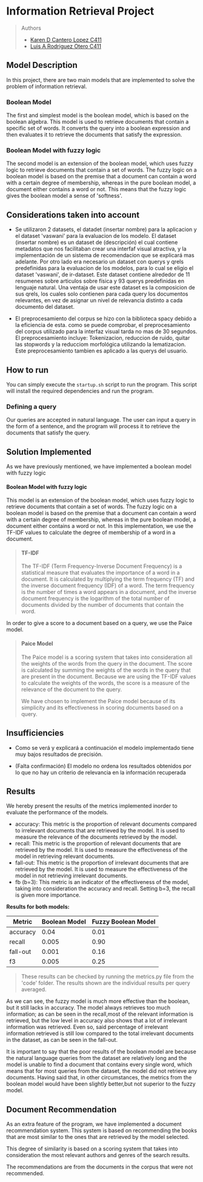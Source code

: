 # Information Retrieval Project

>Authors
> - [Karen D Cantero Lopez C411]()
> - [Luis A Rodriguez Otero C411]()

## Model Description

In this project, there are two main models that are implemented to solve the problem of information retrieval.

### Boolean Model
The first and simplest model is the boolean model, which is based on the boolean algebra. This model is used to retrieve
documents that contain a specific set of words. 
It converts the query into a boolean expression and then evaluates it to retrieve the documents that satisfy the expression.

### Boolean Model with fuzzy logic
The second model is an extension of the boolean model, which uses fuzzy logic to retrieve documents that contain a set of words.
The fuzzy logic on a boolean model is based on the premise that a document can contain a word with a certain degree of membership, whereas in the pure
boolean model, a document either contains a word or not.
This means that the fuzzy logic gives the boolean model a sense of 'softness'.

## Considerations taken into account
 - Se utilizaron 2 datasets, el datadet (insertar nombre) para la aplicacion y el dataset 'vaswani' para la evaluacion de los modelo. El dataset (insertar nombre) es un dataset de (descripción) el cual contiene metadatos que nos facilitaban crear una interfaf visual atractiva, y la implementación de un sistema de recomendacion que se explicará mas adelante. Por otro lado era necesario un dataset con querys y qrels predefinidas para la evaluacion de los modelos, para lo cual se eligio el dataset 'vaswani', de ir-dataset. Este dataset contiene alrededor de 11 resumenes sobre articulos sobre física y 93 querys predefinidas en lenguaje natural. Una ventaja de usar este dataset es la composicion de sus qrels, los cuales solo contienen para cada query los documentos relevantes, en vez de asignar un nivel de relevancia distinto a cada documento del dataset.

 - El preprocesamiento del corpus se hizo con la biblioteca spacy debido a la eficiencia de esta. como se puede comprobar, el preprocesamiento del corpus utilizado para la interfaz visual tarda no mas de 30 segundos. El preprocesamiento incluye: Tokenizacion, reduccion de ruido, quitar las stopwords y la reducciom morfológica utilizando la lematizacion. Este preprocesamiento tambien es aplicado a las querys del usuario.

## How to run 
You can simply execute the `startup.sh` script to run the program. This script will install the required dependencies and run the program.

### Defining a query
Our queries are accepted in natural language. The user can input a query in the form of a sentence, and the program will process it to retrieve the documents that satisfy the query.

## Solution Implemented

As we have previously mentioned, we have implemented a boolean model with fuzzy logic

#### Boolean Model with fuzzy logic
This model is an extension of the boolean model, which uses fuzzy logic to retrieve documents that contain a set of words.
The fuzzy logic on a boolean model is based on the premise that a document can contain a word with a certain degree of membership, whereas in the pure
boolean model, a document either contains a word or not.
In this implementation, we use the TF-IDF values to calculate the degree of membership of a word in a document.
> #### TF-IDF
> The TF-IDF (Term Frequency-Inverse Document Frequency) is a statistical measure that evaluates the importance of a word in a document.
> It is calculated by multiplying the term frequency (TF) and the inverse document frequency (IDF) of a word.
> The term frequency is the number of times a word appears in a document, and the inverse document frequency is the logarithm of the total number of documents divided by the number of documents that contain the word.


In order to give a score to a document based on a query, we use the Paice model.

> #### Paice Model
> The Paice model is a scoring system that takes into consideration all the weights of the words from the query in the document.
> The score is calculated by summing the weights of the words in the query that are present in the document.
> Because we are using the TF-IDF values to calculate the weights of the words, the score is a measure of the relevance of the document to the query.
> 
> We have chosen to implement the Paice model because of its simplicity and its effectiveness in scoring documents based on a query.


## Insufficiencies
 - Como se verá y explicará a continuación el modelo implementado tiene muy bajos resultados de precisión.

  - (Falta confirmación) El modelo no ordena los resultados obtenidos por lo que no hay un criterio de relevancia en la información recuperada


## Results
We hereby present the results of the metrics implemented inorder to evaluate the performance of the models.
- accuracy: This metric is the proportion of relevant documents compared to irrelevant documents that are retrieved by the model. It is used to measure the relevance of the documents retrieved by the model.
- recall: This metric is the proportion of relevant documents that are retrieved by the model. It is used to measure the effectiveness of the model in retrieving relevant documents.
- fall-out: This metric is the proportion of irrelevant documents that are retrieved by the model. It is used to measure the effectiveness of the model in not retrieving irrelevant documents.
- fb (b=3): This metric is an indicator of the effectiveness of the model, taking into consideration the accuracy and recall. Setting b=3, the recall is given more importance.

**Results for both models:**

Metric | Boolean Model | Fuzzy Boolean Model
---    |---            |---
accuracy | 0.04 | 0.01
recall | 0.005 | 0.90
fall-out | 0.001 | 0.16
f3 | 0.005 | 0.25

> These results can be checked by running the metrics.py file from the 'code' folder. The results shown are the individual results per query averaged.

As we can see, the fuzzy model is much more effective than the boolean, but it still lacks in accuracy. The model always retrieves too much information; as can be seen in the recall,most of the relevant information is retrieved, but the low level in accuracy also shows that a lot of irrelevant information was retrieved. Even so, said percentage of irrelevant information retrieved is still low compared to the total irrelevant documents in the dataset, as can be seen in the fall-out.

It is important to say that the poor results of the boolean model are because the natural language queries from the dataset are relatively long and the model is unable to find a document that contains every single word, which means that for most queries from the dataset, the model did not retrieve any documents. Having said that, in other circumstances, the metrics from the boolean model would have been slightly better,but not superior to the fuzzy model.


## Document Recommendation
As an extra feature of the program, we have implemented a document recommendation system. 
This system is based on recommending the books that are most similar to the ones that are retrieved by the model selected.

This degree of similarity is based on a scoring system that takes into consideration the most relevant authors and genres of the search results.

The recommendations are from the documents in the corpus that were not recommended.
